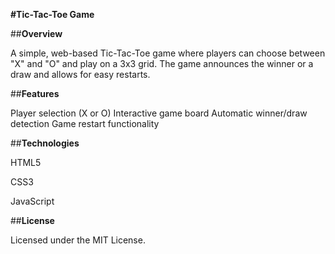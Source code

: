 **#Tic-Tac-Toe Game**

##**Overview**

A simple, web-based Tic-Tac-Toe game where players can choose between "X" and "O" and play on a 3x3 grid. The game announces the winner or a draw and allows for easy restarts.

##**Features**

Player selection (X or O)
Interactive game board
Automatic winner/draw detection
Game restart functionality

##**Technologies**

HTML5

CSS3

JavaScript

##**License**

Licensed under the MIT License.
